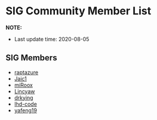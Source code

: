 # SIG Community Member List

**NOTE:**
- Last update time: 2020-08-05

## SIG Members

- [raptazure](https://github.com/raptazure)
- [Jaic1](https://github.com/Jaic1)
- [miRoox](https://github.com/miRoox)
- [Lincyaw](https://github.com/Lincyaw)
- [drkying](https://github.com/drkying)
- [lhd-code](https://github.com/lhd-code)
- [yafeng19](https://github.com/yafeng19)
